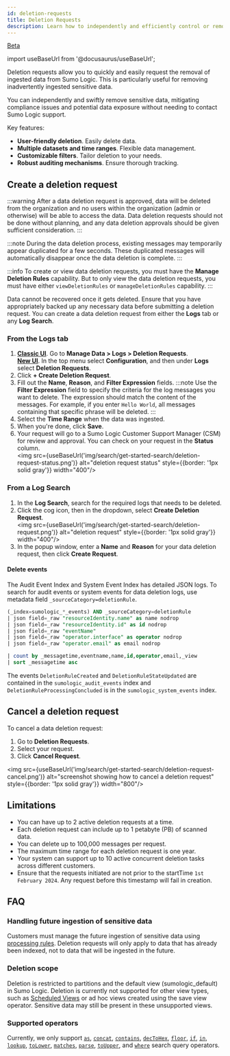 ```yaml
---
id: deletion-requests
title: Deletion Requests
description: Learn how to independently and efficiently control or remove your sensitive data from Sumo Logic.
---
```


<head>
  <meta name="robots" content="noindex" />
</head>

<p><a href="/docs/beta"><span className="beta">Beta</span></a></p>

import useBaseUrl from '@docusaurus/useBaseUrl';

Deletion requests allow you to quickly and easily request the removal of ingested data from Sumo Logic. This is particularly useful for removing inadvertently ingested sensitive data.

You can independently and swiftly remove sensitive data, mitigating compliance issues and potential data exposure without needing to contact Sumo Logic support.

Key features:

- **User-friendly deletion**. Easily delete data.
- **Multiple datasets and time ranges**. Flexible data management.
- **Customizable filters**. Tailor deletion to your needs.
- **Robust auditing mechanisms**. Ensure thorough tracking.

## Create a deletion request

:::warning
After a data deletion request is approved, data will be deleted from the organization and no users within the organization (admin or otherwise) will be able to access the data. Data deletion requests should not be done without planning, and any data deletion approvals should be given sufficient consideration.
:::

:::note
During the data deletion process, existing messages may temporarily appear duplicated for a few seconds. These duplicated messages will automatically disappear once the data deletion is complete.
:::

:::info
To create or view data deletion requests, you must have the **Manage Deletion Rules** capability. But to only view the data deletion requests, you must have either `viewDeletionRules` or `manageDeletionRules` capability.
:::

Data cannot be recovered once it gets deleted. Ensure that you have appropriately backed up any necessary data before submitting a deletion request. You can create a data deletion request from either the **Logs** tab or any **Log Search**.

### From the Logs tab

1. [**Classic UI**](/docs/get-started/sumo-logic-ui-classic). Go to **Manage Data > Logs > Deletion Requests**.<br/>[**New UI**](/docs/get-started/sumo-logic-ui). In the top menu select **Configuration**, and then under **Logs** select **Deletion Requests**. 
1. Click **+ Create Deletion Request**.
1. Fill out the **Name**, **Reason**, and **Filter Expression** fields.
   :::note
   Use the **Filter Expression** field to specify the criteria for the log messages you want to delete. The expression should match the content of the messages. For example, if you enter `Hello World`, all messages containing that specific phrase will be deleted.
   :::
1. Select the **Time Range** when the data was ingested.
1. When you're done, click **Save**.
1. Your request will go to a Sumo Logic Customer Support Manager (CSM) for review and approval. You can check on your request in the **Status** column. <br/><img src={useBaseUrl('img/search/get-started-search/deletion-request-status.png')} alt="deletion request status" style={{border: '1px solid gray'}} width="400"/>

### From a Log Search

1. In the **Log Search**, search for the required logs that needs to be deleted.
1. Click the cog icon, then in the dropdown, select **Create Deletion Request**.<br/><img src={useBaseUrl('img/search/get-started-search/deletion-request.png')} alt="deletion request" style={{border: '1px solid gray'}} width="400"/>
1. In the popup window, enter a **Name** and **Reason** for your data deletion request, then click **Create Request**.
   
#### Delete events

The Audit Event Index and System Event Index has detailed JSON logs. To search for audit events or system events for data deletion logs, use metadata field `_sourceCategory=deletionRule`. 

```sql
(_index=sumologic_*_events) AND _sourceCategory=deletionRule
| json field=_raw "resourceIdentity.name" as name nodrop
| json field=_raw "resourceIdentity.id" as id nodrop
| json field=_raw "eventName" 
| json field=_raw "operator.interface" as operator nodrop
| json field=_raw "operator.email" as email nodrop

| count by _messagetime,eventname,name,id,operator,email,_view
| sort _messagetime asc
```

The events `DeletionRuleCreated` and `DeletionRuleStateUpdated` are contained in the `sumologic_audit_events` index and `DeletionRuleProcessingConcluded` is in the `sumologic_system_events` index.

## Cancel a deletion request

To cancel a data deletion request:

1. Go to **Deletion Requests**.
1. Select your request.
1. Click **Cancel Request**.

<img src={useBaseUrl('img/search/get-started-search/deletion-request-cancel.png')} alt="screenshot showing how to cancel a deletion request" style={{border: '1px solid gray'}} width="800"/>

## Limitations

- You can have up to 2 active deletion requests at a time.   
- Each deletion request can include up to 1 petabyte (PB) of scanned data.   
- You can delete up to 100,000 messages per request.   
- The maximum time range for each deletion request is one year.   
- Your system can support up to 10 active concurrent deletion tasks across different customers.
- Ensure that the requests initiated are not prior to the startTime `1st February 2024`. Any request before this timestamp will fail in creation.
  
## FAQ

### Handling future ingestion of sensitive data

Customers must manage the future ingestion of sensitive data using [processing rules](/docs/send-data/collection/processing-rules). Deletion requests will only apply to data that has already been indexed, not to data that will be ingested in the future.

### Deletion scope

Deletion is restricted to partitions and the default view (sumologic_default) in Sumo Logic. Deletion is currently not supported for other view types, such as [Scheduled Views](/docs/manage/scheduled-views) or ad hoc views created using the save view operator. Sensitive data may still be present in these unsupported views.

### Supported operators

Currently, we only support [`as`](/docs/search/search-query-language/search-operators/as), [`concat`](/docs/search/search-query-language/search-operators/concat), [`contains`](/docs/search/search-query-language/search-operators/contains), [`decToHex`](/docs/search/search-query-language/search-operators/dectohex), [`floor`](/docs/search/search-query-language/math-expressions/floor), [`if`](/docs/search/search-query-language/search-operators/if), [`in`](/docs/search/search-query-language/search-operators/in), [`lookup`](/docs/search/search-query-language/search-operators/lookup), [`toLower`](/docs/search/search-query-language/search-operators/tolowercase-touppercase), [`matches`](/docs/search/search-query-language/search-operators/matches), [`parse`](/docs/search/search-query-language/parse-operators), [`toUpper`](/docs/search/search-query-language/search-operators/tolowercase-touppercase), and [`where`](/docs/search/search-query-language/search-operators/where) search query operators.
